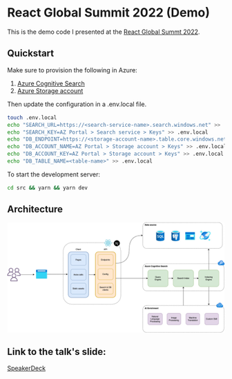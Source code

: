 # React Global Summit 2022 (Demo)
This is the demo code I presented at the [React Global Summt 2022](https://events.geekle.us/react2/).

## Quickstart

Make sure to provision the following in Azure:
1. [Azure Cognitive Search](https://azure.microsoft.com/en-au/services/search/)
2. [Azure Storage account](https://docs.microsoft.com/en-us/azure/storage/common/storage-account-create?tabs=azure-portal)

Then update the configuration in a .env.local file.

```sh
touch .env.local
echo "SEARCH_URL=https://<search-service-name>.search.windows.net" >> .env.local
echo "SEARCH_KEY=AZ Portal > Search service > Keys" >> .env.local
echo "DB_ENDPOINT=https://<storage-account-name>.table.core.windows.net" >> .env.local
echo "DB_ACCOUNT_NAME=AZ Portal > Storage account > Keys" >> .env.local
echo "DB_ACCOUNT_KEY=AZ Portal > Storage account > Keys" >> .env.local
echo "DB_TABLE_NAME=<table-name>" >> .env.local
```

To start the development server:

```sh
cd src && yarn && yarn dev
```

## Architecture
![rgs22-architecture](./docs/rgs22-architecture.jpg)

## Link to the talk's slide:

[SpeakerDeck](https://speakerdeck.com/sahansera/infusingintelligence)
